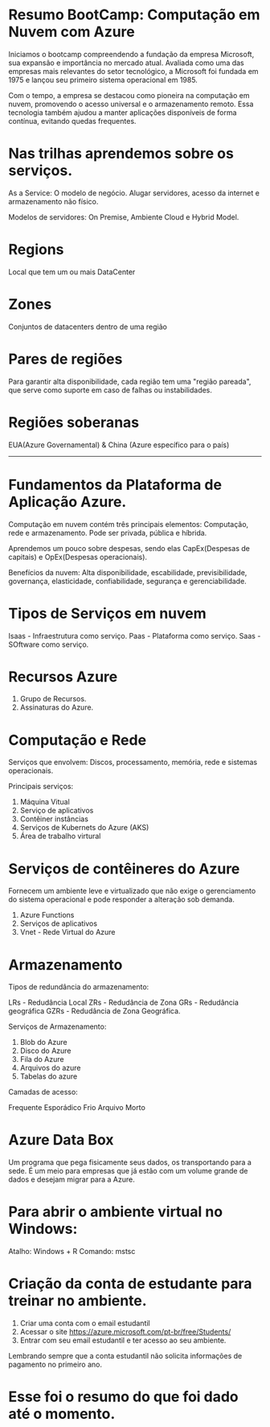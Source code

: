 # Resumo BootCamp: Computação em Nuvem com Azure

Iniciamos o bootcamp compreendendo a fundação da empresa Microsoft, sua expansão e importância no mercado atual. Avaliada como uma das empresas mais relevantes do setor tecnológico, a Microsoft foi fundada em 1975 e lançou seu primeiro sistema operacional em 1985.

Com o tempo, a empresa se destacou como pioneira na computação em nuvem, promovendo o acesso universal e o armazenamento remoto. Essa tecnologia também ajudou a manter aplicações disponíveis de forma contínua, evitando quedas frequentes.

# Nas trilhas aprendemos sobre os serviços.

As a Service: O modelo de negócio. Alugar servidores, acesso da internet e armazenamento não físico.

Modelos de servidores: On Premise, Ambiente Cloud e Hybrid Model.

# Regions
Local que tem um ou mais DataCenter

# Zones
Conjuntos de datacenters dentro de uma região

# Pares de regiões

Para garantir alta disponibilidade, cada região tem uma "região pareada", que serve como suporte em caso de falhas ou instabilidades.

# Regiões soberanas

EUA(Azure Governamental) & China (Azure específico para o país)

--------------------

# Fundamentos da Plataforma de Aplicação Azure.

Computação em nuvem contém três principais elementos: Computação, rede e armazenamento.
Pode ser privada, pública e híbrida.

Aprendemos um pouco sobre despesas, sendo elas CapEx(Despesas de capitais) e OpEx(Despesas operacionais).

Benefícios da nuvem: Alta disponibilidade, escabilidade, previsibilidade, governança, elasticidade, confiabilidade, segurança e gerenciabilidade.

# Tipos de Serviços em nuvem

Isaas - Infraestrutura como serviço.
Paas - Plataforma como serviço.
Saas - SOftware como serviço.

# Recursos Azure

1. Grupo de Recursos.
2. Assinaturas do Azure.

# Computação e Rede

Serviços que envolvem: Discos, processamento, memória, rede e sistemas operacionais.

Principais serviços: 

1. Máquina Vitual
2. Serviço de aplicativos
3. Contêiner instâncias
4. Serviços de Kubernets do Azure (AKS)
5. Área de trabalho virtural

# Serviços de contêineres do Azure

Fornecem um ambiente leve e virtualizado que não exige o gerenciamento do sistema operacional e pode responder a alteração sob demanda.

1. Azure Functions
2. Serviços de aplicativos
3. Vnet - Rede Virtual do Azure

# Armazenamento

Tipos de redundância do armazenamento:

LRs - Redudância Local
ZRs - Redudância de Zona
GRs - Redudância geográfica
GZRs - Redudância de Zona Geográfica.

Serviços de Armazenamento:

1. Blob do Azure
2. Disco do Azure
3. Fila do Azure
4. Arquivos do azure
5. Tabelas do azure

Camadas de acesso:

Frequente
Esporádico
Frio
Arquivo Morto

# Azure Data Box

Um programa que pega fisicamente seus dados, os transportando para a sede. É um meio para empresas que já estão com um volume grande de dados e desejam migrar para a Azure.

# Para abrir o ambiente virtual no Windows:

Atalho: Windows + R
Comando: mstsc

# Criação da conta de estudante para treinar no ambiente.

1. Criar uma conta com o email estudantil
2. Acessar o site https://azure.microsoft.com/pt-br/free/Students/
3. Entrar com seu email estudantil e ter acesso ao seu ambiente.

Lembrando sempre que a conta estudantil não solicita informações de pagamento no primeiro ano.

# Esse foi o resumo do que foi dado até o momento.
